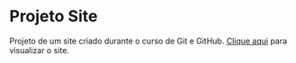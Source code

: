 # Projeto Site
 Projeto de um site criado durante o curso de Git e GitHub. [Clique aqui](https://sergioojr.github.io/projeto-site/index.html) para visualizar o site.
